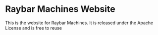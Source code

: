 Raybar Machines Website
=================================

This is the website for Raybar Machines. It is released under the Apache License and is free to reuse
